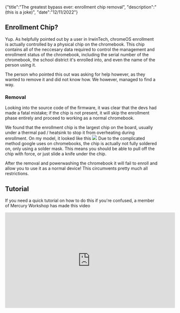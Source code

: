 {"title":"The greatest bypass ever: enrollment chip removal", "description":"(this is a joke)", "date":"12/11/2022"}

## Enrollment Chip?

Yup. As helpfully pointed out by a user in IrwinTech, chromeOS enrollment is actually controlled by a physical chip on the chromebook. This chip contains all of the neccesary data required to control the management and enrollment status of the chromebook, including the serial number of the chromebook, the school district it's enrolled into, and even the name of the person using it.

The person who pointed this out was asking for help however, as they wanted to remove it and did not know how. We however, managed to find a way.

### Removal

Looking into the source code of the firmware, it was clear that the devs had made a fatal mistake; if the chip is not present, it will skip the enrollment phase entirely and proceed to working as a normal chromebook.

We found that the enrollment chip is the largest chip on the board, usually under a thermal pad / heatsink to stop it from overheating during enrollment. On my model, it looked like this
<img src = "static/enrollment_chip.jpg">
Due to the complicated method google uses on chromebooks, the chip is actually not fully soldered on, only using a solder mask. This means you should be able to pull off the chip with force, or just slide a knife under the chip.

After the removal and powerwashing the chromebook it will fail to enroll and allow you to use it as a normal device! This circumvents pretty much all restrictions.

## Tutorial

If you need a quick tutorial on how to do this if you're confused, a member of Mercury Workshop has made this video

<iframe width="560" height="315" src="https://www.youtube.com/embed/Df6QF6cEyrM" title="YouTube video player" frameborder="0" allow="accelerometer; autoplay; clipboard-write; encrypted-media; gyroscope; picture-in-picture" allowfullscreen></iframe>
